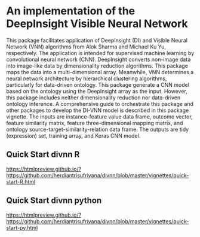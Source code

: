 # An implementation of the DeepInsight Visible Neural Network

This package facilitates application of DeepInsight (DI) and
Visible Neural Network (VNN) algorithms from Alok Sharma and Michael Ku Yu,
respectively. The application is intended for supervised machine learning
by convolutional neural network (CNN). DeepInsight converts non-image
data into image-like data by dimensionality reduction algorithms. This
package maps the data into a multi-dimensional array. Meanwhile, VNN
determines a neural network architecture by hierarchical clustering
algorithms, particularly for data-driven ontology. This package generate a
CNN model based on the ontology using the DeepInsight array as the input.
However, this package includes neither dimensionality reduction nor
data-driven ontology inference. A comprehensive guide to orchestrate this
package and other packages to develop the DI-VNN model is described in this
package vignette. The inputs are instance-feature value data frame, outcome
vector, feature similarity matrix, feature three-dimensional mapping matrix,
and ontology source-target-similarity-relation data frame. The outputs are
tidy (expression) set, training array, and Keras CNN model.

## Quick Start divnn R

https://htmlpreview.github.io/?https://github.com/herdiantrisufriyana/divnn/blob/master/vignettes/quick-start-R.html

## Quick Start divnn python

https://htmlpreview.github.io/?https://github.com/herdiantrisufriyana/divnn/blob/master/vignettes/quick-start-py.html

